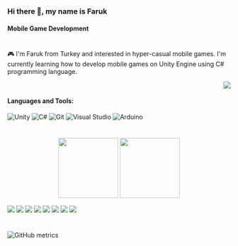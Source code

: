### Hi there 👋, my name is Faruk
#### Mobile Game Development
#
🎮 I'm Faruk from Turkey and interested in hyper-casual mobile games. I'm currently learning how to develop mobile games on Unity Engine using C# programming language. </br>
[<p align="right">![](https://img.shields.io/badge/farukkayaduman@outlook.com-0078D4?style=for-the-badge&logo=microsoft-outlook&logoColor=white)](mailto:farukkayaduman@outlook.com)</p>

<h4 align="left">Languages and Tools:</h4>

![Unity](https://img.shields.io/badge/Unity-100000?style=flat&logo=unity&logoColor=white)
![C#](https://img.shields.io/badge/c%23-%23239120.svg?style=flat&logo=c-sharp&logoColor=white)
![Git](https://img.shields.io/badge/git-%23F05033.svg?style=flat&logo=git&logoColor=white)
![Visual Studio](https://img.shields.io/badge/Visual%20Studio-5C2D91.svg?style=flat&logo=visual-studio&logoColor=white)
![Arduino](https://img.shields.io/badge/Arduino-00979D?style=flat&logo=Arduino&logoColor=white)

#
<p align="center">
<img src="https://github-readme-stats.vercel.app/api?username=farukkayaduman&title_color=58a6ff&text_color=999&icon_color=F7DF1E&bg_color=ffffff00&show_icons=true" height="135px"/>
<img src="https://github-readme-stats.vercel.app/api/top-langs/?username=farukkayaduman&layout=compact&title_color=58a6ff&text_color=999&bg_color=ffffff00" height="135px"/>
</p>

[![](https://img.shields.io/badge/GitHub-171515?style=for-the-badge&logo=github&logoColor=white)](https://github.com/FarukKayaduman/)
[![](https://img.shields.io/badge/LinkedIn-0077B5?style=for-the-badge&logo=linkedin&logoColor=white)](https://www.linkedin.com/in/farukkayaduman/)
[![](https://img.shields.io/badge/Wordpress-21759B?style=for-the-badge&logo=wordpress&logoColor=white)](https://acodersdiary.wordpress.com/)
[![](https://img.shields.io/badge/Instagram-E4405F?style=for-the-badge&logo=instagram&logoColor=white)](https://www.instagram.com/farukkayaduman/) 
[![](https://img.shields.io/badge/Twitter-1DA1F2?style=for-the-badge&logo=twitter&logoColor=white)](https://twitter.com/farukkayaduman/) 
[![](https://img.shields.io/badge/Stack_Overflow-FE7A16?style=for-the-badge&logo=stack-overflow&logoColor=white)](https://stackoverflow.com/users/12539961/) 
[![](https://img.shields.io/badge/YouTube-FF0000?style=for-the-badge&logo=youtube&logoColor=white)](https://www.youtube.com/channel/UC-HQyYQG-Az1R89f20pHS4g/)
[![](https://img.shields.io/badge/TikTok-000000?style=for-the-badge&logo=tiktok&logoColor=white)](https://www.tiktok.com/@vircagames/)

#
![GitHub metrics](https://metrics.lecoq.io/farukkayaduman)


<!--
**FarukKayaduman/farukkayaduman** is a ✨ _special_ ✨ repository because its `README.md` (this file) appears on your GitHub profile.

Here are some ideas to get you started:

- 🔭 I’m currently working on ...
- 🌱 I’m currently learning ...
- 👯 I’m looking to collaborate on ...
- 🤔 I’m looking for help with ...
- 💬 Ask me about ...
- 📫 How to reach me: ...
- 😄 Pronouns: ...
- ⚡ Fun fact: ...
-->
